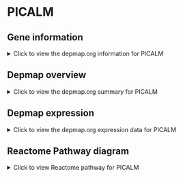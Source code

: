 <h1>PICALM</h1>

<h2>Gene information</h2>
<details>
  <summary>Click to view the depmap.org information for PICALM</summary>
  <iframe src="https://depmap.org/portal/gene/PICALM?tab=about" style="border:none;width:100%;height:800px"></iframe>
</details>

<h2>Depmap overview</h2>
<details>
  <summary>Click to view the depmap.org summary for PICALM</summary>
  <iframe src="https://depmap.org/portal/gene/PICALM?tab=overview" style="border:none;width:100%;height:800px"></iframe>
</details>

<h2>Depmap expression</h2>
<details>
  <summary>Click to view the depmap.org expression data for PICALM</summary>
  <iframe src="https://depmap.org/portal/gene/PICALM?tab=characterization" style="border:none;width:100%;height:800px"></iframe>
</details>



<h2>Reactome Pathway diagram</h2>
<details>
  <summary>Click to view Reactome pathway for PICALM</summary>
  <p>Clathrin-mediated endocytosis</p>
  <iframe src="https://reactome.org/PathwayBrowser/#/R-HSA-8856828" style="border:none;width:100%;height:800px"></iframe>
</details>



